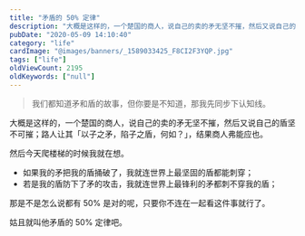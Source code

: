 ```yaml
---
title: "矛盾的 50% 定律"
description: "大概是这样的，一个楚国的商人，说自己的卖的矛无坚不摧，然后又说自己的盾坚不可摧，路人让其「以子之矛，陷子之盾，何如？」，结果商人弗能应也。"
pubDate: "2020-05-09 14:10:40"
category: "life"
cardImage: "@images/banners/_1589033425_F8CI2F3YQP.jpg"
tags: ["life"]
oldViewCount: 2195
oldKeywords: ["null"]
---
```


> 我们都知道矛和盾的故事，但你要是不知道，那我先同步下认知线。

大概是这样的，一个楚国的商人，说自己的卖的矛无坚不摧，然后又说自己的盾坚不可摧；路人让其「以子之矛，陷子之盾，何如？」，结果商人弗能应也。

然后今天爬楼梯的时候我就在想。

* 如果我的矛把我的盾捅破了，我就连世界上最坚固的盾都能刺穿；
* 若是我的盾防下了矛的攻击，我就连世界上最锋利的矛都刺不穿我的盾；

那是不是怎么说都有 50% 是对的呢，只要你不连在一起看这件事就行了。

姑且就叫他矛盾的 50% 定律吧。
